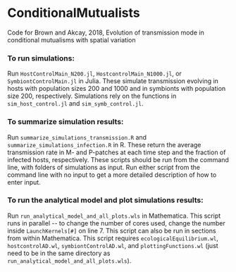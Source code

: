 # ConditionalMutualists
Code for Brown and Akcay, 2018, Evolution of transmission mode in conditional mutualisms with spatial variation

### To run simulations:
Run `HostControlMain_N200.jl`, `HostcontrolMain_N1000.jl`, or  `SymbiontControlMain.jl` in Julia.
These simulate transmission evolving in hosts with population sizes 200 and 1000 and in symbionts with population size 200, respectively.
Simulations rely on the functions in `sim_host_control.jl` and `sim_symb_control.jl`.

### To summarize simulation results:
Run `summarize_simulations_transmission.R` and `summarize_simulations_infection.R` in R.
These return the average transmission rate in M- and P-patches at each time step and the fraction of infected hosts, respectively. 
These scripts should be run from the command line, with folders of simulations as input. 
Run either script from the command line with no input to get a more detailed description of how to enter input.

### To run the analytical model and plot simulations results:
Run `run_analytical_model_and_all_plots.wls` in Mathematica.
This script runs in parallel -- to change the number of cores used, change the number inside `LaunchKernels[#]` on line 7. 
This script can also be run in sections from within Mathematica. This script requires `ecologicalEquilibrium.wl`, `hostcontrolAD.wl`, `symbiontControlAD.wl`, and `plottingFunctions.wl` (just need to be in the same directory as `run_analytical_model_and_all_plots.wls`).
